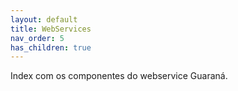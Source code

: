 ```yaml
---
layout: default
title: WebServices
nav_order: 5
has_children: true
---
```

Index com os componentes do webservice Guaraná.